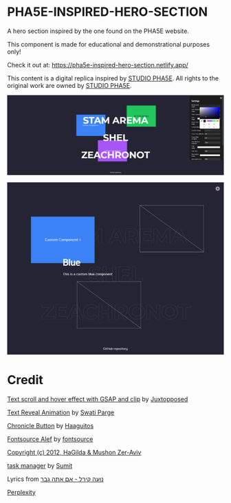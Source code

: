 # PHA5E-INSPIRED-HERO-SECTION
A hero section inspired by the one found on the PHA5E website.

This component is made for educational and demonstrational purposes only!

Check it out at: https://pha5e-inspired-hero-section.netlify.app/

This content is a digital replica inspired by [STUDIO PHA5E](https://www.pha5e.com/). All rights to the original work are owned by [STUDIO PHA5E](https://www.pha5e.com/).

![image text](https://github.com/Northstrix/PHA5E-INSPIRED-HERO-SECTION/blob/main/screenshots/1.png?raw=true)

![image text](https://github.com/Northstrix/PHA5E-INSPIRED-HERO-SECTION/blob/main/screenshots/2.png?raw=true)

# Credit
[Text scroll and hover effect with GSAP and clip](https://codepen.io/Juxtopposed/pen/mdQaNbG) by [Juxtopposed](https://codepen.io/Juxtopposed)

[Text Reveal Animation](https://codepen.io/swatiparge/pen/LYVMEag) by [Swati Parge](https://codepen.io/swatiparge)

[Chronicle Button](https://codepen.io/Haaguitos/pen/OJrVZdJ) by [Haaguitos](https://codepen.io/Haaguitos)

[Fontsource Alef](https://www.npmjs.com/package/@fontsource/alef) by [fontsource](https://github.com/fontsource)

[Copyright (c) 2012, HaGilda & Mushon Zer-Aviv](http://alef.hagilda.com%7Calef@hagilda.com/)

[task manager](https://codepen.io/sumit011/pen/WNVXReO) by [Sumit](https://codepen.io/sumit011)

Lyrics from [נועה קירל - אם אתה גבר](https://www.youtube.com/watch?v=9on_1WpYvAY)

[Perplexity](https://www.perplexity.ai)
